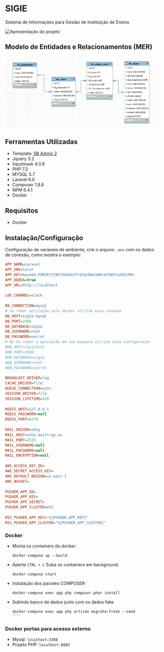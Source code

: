 # SIGIE
Sistema de Informações para Gestão de Instituição de Ensino

![Apresentação do projeto](doc/apresentacao.gif)

## Modelo de Entidades e Relacionamentos (MER)
![Apresentação do projeto](doc/MER.png)

## Ferramentas Utilizadas
- Template: [SB Admin 2](https://github.com/BlackrockDigital/startbootstrap-sb-admin-2)
- Jquery 3.2
- Inputmask 4.0.8
- PHP 7.3
- MYSQL 5.7
- Laravel 6.0
- Composer 1.8.6
- NPM 6.4.1
- Docker

## Requisitos
- Docker

## Instalação/Configuração
 Configuração de variaveis de ambiente, crie o arquivo `.env` com os dados de conexão, como mostra o exemplo:
````ini
APP_NAME=Laravel
APP_ENV=local
APP_KEY=base64:F9M2P/F29K758VdvS7+5XqrBHe3mRreCFWX7a2EE1FM=
APP_DEBUG=true
APP_URL=http://localhost

LOG_CHANNEL=stack

DB_CONNECTION=mysql
# Se rodar aplicação pelo docker utilize essa conexao
DB_HOST=sigie-mysql
DB_PORT=3306
DB_DATABASE=sigie
DB_USERNAME=root
DB_PASSWORD=secret
# Ou Se rodar a aplicação em sua maquina utilize essa configuração
#DB_HOST=localhost
#DB_PORT=3308
#DB_DATABASE=sigie
#DB_USERNAME=root
#DB_PASSWORD=secret

BROADCAST_DRIVER=log
CACHE_DRIVER=file
QUEUE_CONNECTION=sync
SESSION_DRIVER=file
SESSION_LIFETIME=120

REDIS_HOST=127.0.0.1
REDIS_PASSWORD=null
REDIS_PORT=6379

MAIL_DRIVER=smtp
MAIL_HOST=smtp.mailtrap.io
MAIL_PORT=2525
MAIL_USERNAME=null
MAIL_PASSWORD=null
MAIL_ENCRYPTION=null

AWS_ACCESS_KEY_ID=
AWS_SECRET_ACCESS_KEY=
AWS_DEFAULT_REGION=us-east-1
AWS_BUCKET=

PUSHER_APP_ID=
PUSHER_APP_KEY=
PUSHER_APP_SECRET=
PUSHER_APP_CLUSTER=mt1

MIX_PUSHER_APP_KEY="${PUSHER_APP_KEY}"
MIX_PUSHER_APP_CLUSTER="${PUSHER_APP_CLUSTER}"


````

### Docker 

- Monta os containers do docker:
    ````
    docker-compose up --build
    ````
- Aperte `CTRL + C` Suba os containers em background:
    ````
    docker-compose start
    ````
- Instalação dos pacotes COMPOSER:
    ````
    docker-compose exec app php composer.phar install
    ````
- Subindo banco de dados junto com os dados fake
    `````
    docker-compose exec app php artisan migrate:fresh --seed
    ````

### Docker portas para acesso externo
- Mysql: `localhost:3308`
- Projeto PHP: `localhost:8083`